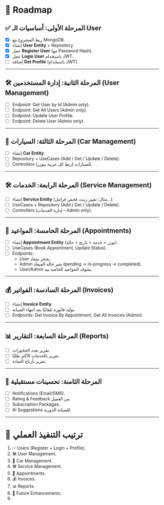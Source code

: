 ﻿# 🚀 Roadmap

## ✅ المرحلة الأولى: أساسيات الـ User
- [x] ربط المشروع مع MongoDB.  
- [x] إنشاء **User Entity** + Repository.  
- [x] عمل **Register User** (مع Password Hash).  
- [x] عمل **Login User** باستخدام JWT.  
- [ ] إضافة **Get Profile** (باستخدام JWT).  

---

## 🛠️ المرحلة الثانية: إدارة المستخدمين (User Management)
- [ ] Endpoint: Get User by Id (Admin only).  
- [ ] Endpoint: Get All Users (Admin only).  
- [ ] Endpoint: Update User Profile.  
- [ ] Endpoint: Delete User (Admin only).  

---

## 🚗 المرحلة الثالثة: السيارات (Car Management)
- [ ] إنشاء **Car Entity**.  
- [ ] Repository + UseCases (Add / Get / Update / Delete).  
- [ ] Controllers للسيارات (ربط كل عربية بيوزر).  

---

## 🛠️ المرحلة الرابعة: الخدمات (Service Management)
- [ ] إنشاء **Service Entity** (مثال: تغيير زيت، فحص فرامل...).  
- [ ] UseCases + Repository (Add / Get / Update / Delete).  
- [ ] Controllers (إدارة الخدمات – Admin only).  

---

## 📅 المرحلة الخامسة: المواعيد (Appointments)
- [ ] إنشاء **Appointment Entity** (يوزر + خدمة + تاريخ + حالة).  
- [ ] UseCases (Book Appointment, Update Status).  
- [ ] Endpoints:  
  - User يحجز ميعاد.  
  - Admin يغير حالة الميعاد (pending → in-progress → completed).  
  - User/Admin يشوف المواعيد الخاصة بيه.  

---

## 💰 المرحلة السادسة: الفواتير (Invoices)
- [ ] إنشاء **Invoice Entity**.  
- [ ] توليد فاتورة تلقائيًا بعد انتهاء الصيانة.  
- [ ] Endpoints: Get Invoice By Appointment, Get All Invoices (Admin).  

---

## 📊 المرحلة السابعة: التقارير (Reports)
- [ ] تقرير بعدد الحجوزات.  
- [ ] تقرير بالخدمات الأكثر طلبًا.  
- [ ] تقرير بأرباح العيادة.  

---

## 🌟 المرحلة الثامنة: تحسينات مستقبلية
- [ ] Notifications (Email/SMS).  
- [ ] Rating & Feedback من العميل.  
- [ ] Subscription Packages.  
- [ ] AI Suggestions للصيانة الدورية.  

---

# 🏁 ترتيب التنفيذ العملي
1. ✅ Users (Register + Login + Profile).  
2. 🛠️ User Management.  
3. 🚗 Car Management.  
4. 🛠️ Service Management.  
5. 📅 Appointments.  
6. 💰 Invoices.  
7. 📊 Reports.  
8. 🌟 Future Enhancements.
1. 